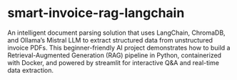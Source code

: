 # smart-invoice-rag-langchain
An intelligent document parsing solution that uses LangChain, ChromaDB, and Ollama’s Mistral LLM to extract structured data from unstructured invoice PDFs. This beginner-friendly AI project demonstrates how to build a Retrieval-Augmented Generation (RAG) pipeline in Python, containerized with Docker, and powered by streamlit for interactive Q&A and real-time data extraction.
